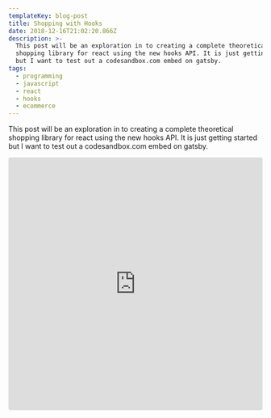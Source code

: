 ```yaml
---
templateKey: blog-post
title: Shopping with Hooks
date: 2018-12-16T21:02:20.866Z
description: >-
  This post will be an exploration in to creating a complete theoretical
  shopping library for react using the new hooks API. It is just getting started
  but I want to test out a codesandbox.com embed on gatsby.
tags:
  - programming
  - javascript
  - react
  - hooks
  - ecommerce
---
```


This post will be an exploration in to creating a complete theoretical shopping
library for react using the new hooks API. It is just getting started but I want
to test out a codesandbox.com embed on gatsby.

<iframe src="https://codesandbox.io/embed/x701xr63xp" style="width:100%; height:500px; border:0; border-radius: 4px; overflow:hidden;" sandbox="allow-modals allow-forms allow-popups allow-scripts allow-same-origin"></iframe>
